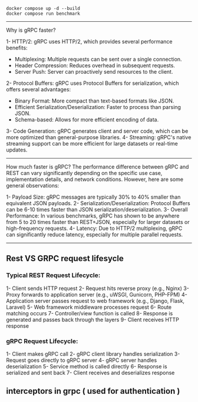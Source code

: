 
    docker compose up -d --build
    docker compose run benchmark

-----------------------------------------
Why is gRPC faster?

1- HTTP/2: gRPC uses HTTP/2, which provides several performance benefits:

* Multiplexing: Multiple requests can be sent over a single connection.
* Header Compression: Reduces overhead in subsequent requests.
* Server Push: Server can proactively send resources to the client.


2- Protocol Buffers: gRPC uses Protocol Buffers for serialization, which offers several advantages:

* Binary Format: More compact than text-based formats like JSON.
* Efficient Serialization/Deserialization: Faster to process than parsing JSON.
* Schema-based: Allows for more efficient encoding of data.


3- Code Generation: gRPC generates client and server code, which can be more optimized than general-purpose libraries.
4- Streaming: gRPC's native streaming support can be more efficient for large datasets or real-time updates.

------------------------------------------
How much faster is gRPC?
The performance difference between gRPC and REST can vary significantly depending on the specific use case, 
implementation details, and network conditions. However, here are some general observations:

1- Payload Size: gRPC messages are typically 30% to 40% smaller than equivalent JSON payloads.
2- Serialization/Deserialization: Protocol Buffers can be 6-10 times faster than JSON serialization/deserialization.
3- Overall Performance: In various benchmarks, gRPC has shown to be anywhere from 5 to 20 times faster than REST+JSON, 
especially for larger datasets or high-frequency requests.
4- Latency: Due to HTTP/2 multiplexing, gRPC can significantly reduce latency, especially for multiple parallel requests.


-----------------------------------------
## Rest VS GRPC request lifesycle

### Typical REST Request Lifecycle:

1- Client sends HTTP request
2- Request hits reverse proxy (e.g., Nginx)
3- Proxy forwards to application server (e.g., uWSGI, Gunicorn, PHP-FPM)
4- Application server passes request to web framework (e.g., Django, Flask, Laravel)
5- Web framework middleware processes request
6- Route matching occurs
7- Controller/view function is called
8- Response is generated and passes back through the layers
9- Client receives HTTP response

### gRPC Request Lifecycle:

1- Client makes gRPC call
2- gRPC client library handles serialization
3- Request goes directly to gRPC server
4- gRPC server handles deserialization
5- Service method is called directly
6- Response is serialized and sent back
7- Client receives and deserializes response


## interceptors in grpc ( used for authentication )
